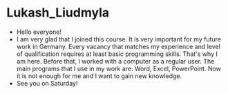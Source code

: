 # Lukash_Liudmyla
+ Hello everyone!
+ I am very glad that I joined this course. It is very important for my future work in Germany. Every vacancy that matches my experience and level of qualification requires at least basic programming skills. That's why I am here. Before that, I worked with a computer as a regular user. The main programs that I use in my work are: Word, Excel, PowerPoint. Now it is not enough for me and I want to gain new knowledge.
+ See you on Saturday!
